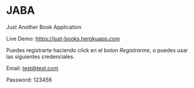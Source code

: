 # JABA

Just Another Book Application

Live Demo: https://just-books.herokuapp.com

Puedes registrarte haciendo click en el boton *Registrarme*, o puedes usar las siguientes credenciales.

Email: test@test.com

Password: 123456

